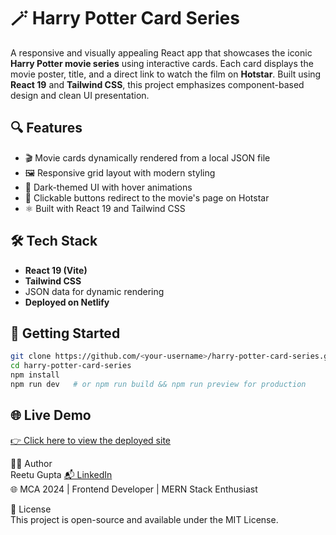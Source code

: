 # 🪄 Harry Potter Card Series

A responsive and visually appealing React app that showcases the iconic **Harry Potter movie series** using interactive cards. Each card displays the movie poster, title, and a direct link to watch the film on **Hotstar**. Built using **React 19** and **Tailwind CSS**, this project emphasizes component-based design and clean UI presentation.


## 🔍 Features

- 🎬 Movie cards dynamically rendered from a local JSON file
- 🖼️ Responsive grid layout with modern styling
- 🌙 Dark-themed UI with hover animations
- 🔗 Clickable buttons redirect to the movie's page on Hotstar
- ⚛️ Built with React 19 and Tailwind CSS


## 🛠️ Tech Stack

- **React 19 (Vite)**
- **Tailwind CSS**
- JSON data for dynamic rendering
- **Deployed on Netlify**


## 🚀 Getting Started

```bash
git clone https://github.com/<your-username>/harry-potter-card-series.git
cd harry-potter-card-series
npm install
npm run dev   # or npm run build && npm run preview for production
```

## 🌐 Live Demo
[👉 Click here to view the deployed site](https://reetu-gupta-hp-cards.netlify.app/)


🙋‍♀️ Author\
Reetu Gupta
[📬 LinkedIn](https://www.linkedin.com/in/reetugupta07)\
🌐 MCA 2024 | Frontend Developer | MERN Stack Enthusiast

📄 License\
This project is open-source and available under the MIT License.